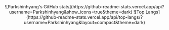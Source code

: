 <div align=center>![Parkshinhyang's GitHub stats](https://github-readme-stats.vercel.app/api?username=Parkshinhyang&show_icons=true&theme=dark)
![Top Langs](https://github-readme-stats.vercel.app/api/top-langs/?username=Parkshinhyang&layout=compact&theme=dark)</div>

<!--
**Parkshinhyang/Parkshinhyang** is a ✨ _special_ ✨ repository because its `README.md` (this file) appears on your GitHub profile.

Here are some ideas to get you started:

- 🔭 I’m currently working on ...
- 🌱 I’m currently learning ...
- 👯 I’m looking to collaborate on ...
- 🤔 I’m looking for help with ...
- 💬 Ask me about ...
- 📫 How to reach me: ...
- 😄 Pronouns: ...
- ⚡ Fun fact: ...
-->

